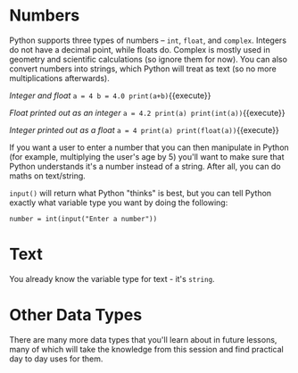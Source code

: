 # Numbers
Python supports three types of numbers – ```int```, ```float```, and ```complex```. Integers do not have a decimal point, while floats do. Complex is mostly used in geometry and scientific calculations (so ignore them for now). You can also convert numbers into strings, which Python will treat as text (so no more multiplications afterwards).

*Integer and float*
`a = 4
b = 4.0
print(a+b)`{{execute}}

*Float printed out as an integer*
`a = 4.2
print(a)
print(int(a))`{{execute}}

*Integer printed out as a float*
`a = 4
print(a)
print(float(a))`{{execute}}

If you want a user to enter a number that you can then manipulate in Python (for example, multiplying the user's age by 5) you'll want to make sure that Python understands it's a number instead of a string. After all, you can do maths on text/string.

```input()``` will return what Python "thinks" is best, but you can tell Python exactly what variable type you want by doing the following:

```
number = int(input("Enter a number"))
```

# Text
You already know the variable type for text - it's ```string```.

# Other Data Types
There are many more data types that you'll learn about in future lessons, many of which will take the knowledge from this session and find practical day to day uses for them.